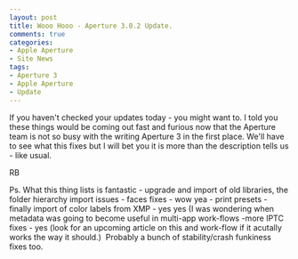 ```yaml
---
layout: post
title: Wooo Hooo - Aperture 3.0.2 Update.
comments: true
categories:
- Apple Aperture
- Site News
tags:
- Aperture 3
- Apple Aperture
- Update
---
```

If you haven't checked your updates today - you might want to. I told you these things would be coming out fast and furious now that the Aperture team is not so busy with the writing Aperture 3 in the first place. We'll have to see what this fixes but I will bet you it is more than the description tells us - like usual.

RB

Ps. What this thing lists is fantastic - upgrade and import of old libraries, the folder hierarchy import issues - faces fixes - wow yea - print presets - finally import of color labels from XMP - yes yes (I was wondering when metadata was going to become useful in multi-app work-flows -more IPTC fixes - yes (look for an upcoming article on this and work-flow if it acutally works the way it should.)  Probably a bunch of stability/crash funkiness fixes too.